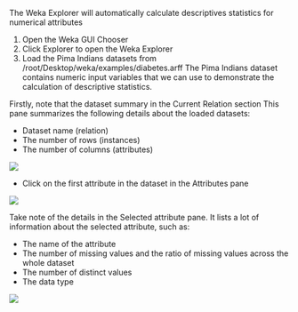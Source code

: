 The Weka Explorer will automatically calculate descriptives statistics for numerical attributes
1. Open the Weka GUI Chooser
2. Click Explorer to open the Weka Explorer
3. Load the Pima Indians datasets from /root/Desktop/weka/examples/diabetes.arff
The Pima Indians dataset contains numeric input variables that we can use to demonstrate
the calculation of descriptive statistics.

Firstly, note that the dataset summary in the Current Relation section This pane summarizes
the following details about the loaded datasets:
- Dataset name (relation)
- The number of rows (instances)
- The number of columns (attributes)

![](https://github.com/fenago/katacoda-scenarios/raw/master/machine-learning-mastery-weka/machine-learning-mastery-weka-chapter-09/steps/images/61-26.png)

- Click on the first attribute in the dataset in the Attributes pane

![](https://github.com/fenago/katacoda-scenarios/raw/master/machine-learning-mastery-weka/machine-learning-mastery-weka-chapter-09/steps/images/61-27.png)

Take note of the details in the Selected attribute pane. It lists a lot of information about the
selected attribute, such as:
- The name of the attribute
- The number of missing values and the ratio of missing values across the whole dataset
- The number of distinct values
- The data type

![](https://github.com/fenago/katacoda-scenarios/raw/master/machine-learning-mastery-weka/machine-learning-mastery-weka-chapter-09/steps/images/62-28.png)
